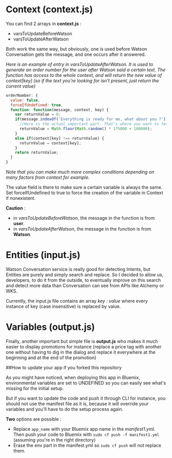 # Context (context.js)

You can find 2 arrays in **context.js** :
+ varsToUpdateBeforeWatson
+ varsToUpdateAfterWatson

Both work the same way, but obviously, one is used before Watson Conversation gets the message, and one occurs after it answered.

*Here is an example of entry in varsToUpdateAfterWatson. It is used to generate an order number for the user after Watson said a certain text. The function has access to the whole context, and will return the new value of context[key] (so if the text you're looking for isn't present, just return the current value)*
```javascript
orderNumber: {
  value: false,
  forceIfUndefined: true,
  function: function(message, context, key) {
    var returnValue = 0;
    if(message.indexOf('Everything is ready for me, what about you ?') !== -1) {
      //Here is the actual important part. That's where you want to fetch certain data/values from third-party APIs eventually.
      returnValue = Math.floor(Math.random() * 175000 + 100000);
    }
    else if(context[key] !== returnValue) {
      returnValue = context[key];
    }
    return returnValue;
  }
}
```
*Note that you can make much more complex conditions depending on many factors from context for example.*

The value field is there to make sure a certain variable is always the same.
Set forceIfUndefined to true to force the creation of the variable in Context if nonexistent.

**Caution** :
+ in *varsToUpdateBeforeWatson*, the message in the function is from **user**.
+ in *varsToUpdateAfterWatson*, the message in the function is from **Watson**.

# Entities (input.js)

Watson Conversation service is really good for detecting Intents, but Entities are purely and simply search and replace. So I decided to allow us, developers, to do it from the outside, to eventually improve on this search and detect more data than Conversation can see from APIs like Alchemy or WKS.

Currently, the input.js file contains an array *key : value* where every instance of key (case insensitive) is replaced by value.

# Variables (output.js)

Finally, another important but simple file is **output.js** who makes it much easier to display promotions for instance (replace a price tag with another one without having to dig in the dialog and replace it everywhere at the beginning and at the end of the promotion)


##How to update your app if you forked this repository

As you might have noticed, when deploying this app in Bluemix, environmental variables are set to UNDEFINED so you can easily see what's missing for the initial setup.

But if you want to update the code and push it through CLI for instance, you should not use the manifest file as it is, because it will override your variables and you'll have to do the setup process again.

**Two** options are possible :
-  Replace `app_name` with your Bluemix app name in the *manifest1.yml*. Then push your code to Bluemix with `sudo cf push -f manifest1.yml` (assuming you're in the right directory)
-  Erase the env part in the manifest.yml so `sudo cf push` will not replace them.
